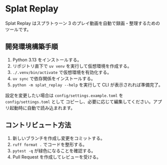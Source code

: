 # Splat Replay

Splat Replay はスプラトゥーン 3 のプレイ動画を自動で録画・整理するためのツールです。

## 開発環境構築手順
1. Python 3.13 をインストールする。
2. リポジトリ直下で `uv venv` を実行して仮想環境を作成する。
3. `./.venv/bin/activate` で仮想環境を有効化する。
4. `uv sync` で依存関係をインストールする。
5. `python -m splat_replay --help` を実行して CLI が表示されれば準備完了。

設定を変更したい場合は `config/settings.example.toml` を `config/settings.toml` として
コピーし、必要に応じて編集してください。アプリ起動時に自動で読み込まれます。

## コントリビュート方法
1. 新しいブランチを作成し変更をコミットする。
2. `ruff format .` でコードを整形する。
3. `pytest -q` が緑色になることを確認する。
4. Pull Request を作成してレビューを受ける。
